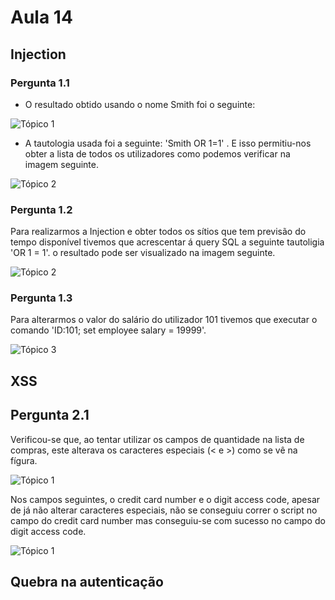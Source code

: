 # Aula 14

## Injection

### Pergunta 1.1

* O resultado obtido usando o nome Smith foi o seguinte:

![Tópico 1](https://github.com/uminho-miei-engseg/1718-G9/blob/master/TPraticas/aula14/img/1.1.1.png)

* A tautologia usada foi a seguinte: 'Smith OR 1=1' . E isso permitiu-nos obter a lista de todos os utilizadores 
como podemos verificar na imagem seguinte.

![Tópico 2](https://github.com/uminho-miei-engseg/1718-G9/blob/master/TPraticas/aula14/img/1.1.2.png)

### Pergunta 1.2

Para realizarmos a Injection e obter todos os sítios que tem previsão do tempo disponível tivemos que acrescentar á query SQL a seguinte 
tautoligia 'OR 1 = 1'. o resultado pode ser visualizado na imagem seguinte.

![Tópico 2](https://github.com/uminho-miei-engseg/1718-G9/blob/master/TPraticas/aula14/img/1.2.png)

### Pergunta 1.3

Para alterarmos o valor do salário do utilizador 101 tivemos que executar o comando 'ID:101; set employee salary = 19999'.

![Tópico 3](https://github.com/uminho-miei-engseg/1718-G9/blob/master/TPraticas/aula14/img/1.3.png)

## XSS

## Pergunta 2.1

Verificou-se que, ao tentar utilizar os campos de quantidade na lista de compras, este alterava os caracteres especiais (< e >) como se vê na fígura.

![Tópico 1](https://github.com/uminho-miei-engseg/1718-G9/blob/master/TPraticas/aula14/img/2.png)

Nos campos seguintes, o credit card number e o digit access code, apesar de já não alterar caracteres especiais, não se conseguiu correr o script no campo do credit card number mas conseguiu-se com sucesso no campo do digit access code.

![Tópico 1](https://github.com/uminho-miei-engseg/1718-G9/blob/master/TPraticas/aula14/img/1.png)


## Quebra na autenticação
